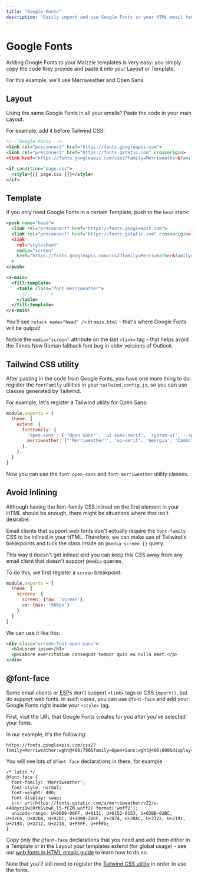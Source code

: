 ```yaml
---
title: "Google Fonts"
description: "Easily import and use Google Fonts in your HTML email templates"
---
```


# Google Fonts

Adding Google Fonts to your Maizzle templates is very easy: you simply copy the code they provide and paste it into your Layout or Template.

For this example, we'll use Merriweather and Open Sans.

## Layout

Using the same Google Fonts in all your emails? Paste the code in your main Layout.

For example, add it before Tailwind CSS:

<code-sample title="src/layouts/main.html">

  ```xml
  <!-- Google Fonts -->
  <link rel="preconnect" href="https://fonts.googleapis.com">
  <link rel="preconnect" href="https://fonts.gstatic.com" crossorigin>
  <link href="https://fonts.googleapis.com/css2?family=Merriweather&family=Open+Sans&display=swap" rel="stylesheet" media="screen">

  <if condition="page.css">
    <style>{{{ page.css }}}</style>
  </if>
  ```

</code-sample>

## Template

If you only need Google Fonts in a certain Template, push to the `head` stack:

<code-sample title="src/templates/example.html">

  ```xml
  <push name="head">
    <link rel="preconnect" href="https://fonts.googleapis.com">
    <link rel="preconnect" href="https://fonts.gstatic.com" crossorigin>
    <link
      rel="stylesheet"
      media="screen"
      href="https://fonts.googleapis.com/css2?family=Merriweather&family=Open+Sans&display=swap"
    >
  </push>

  <x-main>
    <fill:template>
      <table class="font-merriweather">
        <!-- ... -->
      </table>
    </fill:template>
  </x-main>
  ```

</code-sample>

You'll see `<stack name="head" />` in `main.html` - that's where Google Fonts will be output!

<alert>Notice the `media="screen"` attribute on the last `<link>` tag - that helps avoid the Times New Roman fallback font bug in older versions of Outlook.</alert>

## Tailwind CSS utility

After pasting in the code from Google Fonts, you have one more thing to do: register the `fontFamily` utilities in your `tailwind.config.js`, so you can use classes generated by Tailwind.

For example, let's register a Tailwind utility for Open Sans:

<code-sample title="tailwind.config.js">

  ```js
  module.exports = {
    theme: {
      extend: {
        fontFamily: {
          'open-sans': ['"Open Sans"', 'ui-sans-serif', 'system-ui', '-apple-system', '"Segoe UI"', 'sans-serif'],
          merriweather: ["'Merriweather'", 'ui-serif', 'Georgia', 'Cambria', '"Times New Roman"', 'Times', 'serif'],
        },
      },
    }
  }
  ```

</code-sample>

Now you can use the `font-open-sans` and `font-merriweather` utility classes.

## Avoid inlining

Although having the font-family CSS inlined on the first element in your HTML should be enough, there might be situations where that isn't desirable.

Email clients that support web fonts don't actually require the `font-family` CSS to be inlined in your HTML.
Therefore, we can make use of Tailwind's breakpoints and tuck the class inside an `@media screen {}` query.

This way it doesn't get inlined and you can keep this CSS away from any email client that doesn't support `@media` queries.

To do this, we first register a `screen` breakpoint:

<code-sample title="tailwind.config.js">

  ```js
  module.exports = {
    theme: {
      screens: {
        screen: {raw: 'screen'},
        sm: {max: '600px'}
      }
    }
  }
  ```

</code-sample>

We can use it like this:

<code-sample title="src/templates/example.html">

  ```xml
  <div class="screen:font-open-sans">
    <h1>Lorem ipsum</h1>
    <p>Labore exercitation consequat tempor quis eu nulla amet.</p>
  </div>
  ```

</code-sample>

## @font-face

Some email clients or <abbr title="Email Service Provider">ESP</abbr>s don't support `<link>` tags or CSS `import()`, but do support web fonts.
In such cases, you can use `@font-face` and add your Google Fonts right inside your `<style>` tag.

First, visit the URL that Google Fonts creates for you after you've selected your fonts.

In our example, it's the following:

```
https://fonts.googleapis.com/css2?family=Merriweather:wght@400;700&family=Open+Sans:wght@400;600&display=swap
```

You will see lots of `@font-face` declarations in there, for example

```postcss
/* latin */
@font-face {
  font-family: 'Merriweather';
  font-style: normal;
  font-weight: 400;
  font-display: swap;
  src: url(https://fonts.gstatic.com/s/merriweather/v22/u-440qyriQwlOrhSvowK_l5-fCZM.woff2) format('woff2');
  unicode-range: U+0000-00FF, U+0131, U+0152-0153, U+02BB-02BC, U+02C6, U+02DA, U+02DC, U+2000-206F, U+2074, U+20AC, U+2122, U+2191, U+2193, U+2212, U+2215, U+FEFF, U+FFFD;
}
```

Copy only the `@font-face` declarations that you need and add them either in a Template or in the Layout your templates extend (for global usage) - see our [web fonts in HTML emails guide](/guides/custom-fonts#add-in-template) to learn how to do so.

Note that you'll still need to register the [Tailwind CSS utility](#tailwind-utility) in order to use the fonts.
